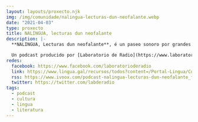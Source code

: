 ```yaml
---
layout: layouts/proxecto.njk
img: /img/comunidade/nalingua-lecturas-dun-neofalante.webp
date: "2021-04-03"
type: proxecto
title: NALINGUA, lecturas dun neofalante
description: |-
  **NALINGUA, Lecturas dun neofalante**, é un paseo sonoro por grandes obras da literatura galega desde a ollada dun de Valladolid. Unha análise sen academicismos nin pretensións, só o xeito dun neofalante de amosar o seu agarimo polo galego e pola súa literatura.

  Un podcast producido por [Laboratorio de Radio](https://www.laboratorioderadio.com/) e [Vinte](https://vinte.praza.gal/) co apoio da [Secretaría Xeral de Política Lingüística da Xunta de Galicia](https://www.lingua.gal/portada).
redes:
  facebook: https://www.facebook.com/laboratorioderadio
  link: https://www.lingua.gal/recursos/todos?content=/Portal-Lingua/Contido/recursos/promovelo/contido_415.html
  rss: https://www.ivoox.com/podcast-nalingua-lecturas-dun-neofalante_fg_f1882040_filtro_1.xml
  twitter: https://twitter.com/labderadio
tags:
  - podcast
  - cultura
  - lingua
  - literatura
---
```

